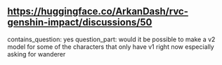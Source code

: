 ## https://huggingface.co/ArkanDash/rvc-genshin-impact/discussions/50

contains_question: yes
question_part: would it be possible to make a v2 model for some of the characters that only have v1 right now especially asking for wanderer
